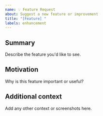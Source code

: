 ```yaml
---
name: 💡 Feature Request
about: Suggest a new feature or improvement
title: "[Feature] "
labels: enhancement
---
```


## Summary

Describe the feature you'd like to see.

## Motivation

Why is this feature important or useful?

## Additional context

Add any other context or screenshots here.
